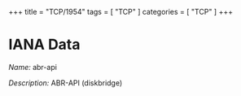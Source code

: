 +++
title = "TCP/1954"
tags = [ "TCP" ]
categories = [ "TCP" ]
+++

# IANA Data

_Name:_ abr-api

_Description:_ ABR-API (diskbridge)

